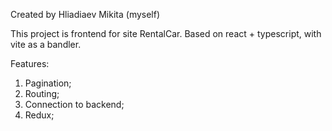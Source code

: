 Created by Hliadiaev Mikita (myself)

This project is frontend for site RentalCar. Based on react + typescript, with vite as a bandler.

Features:
1. Pagination;
2. Routing;
3. Connection to backend;
4. Redux;
